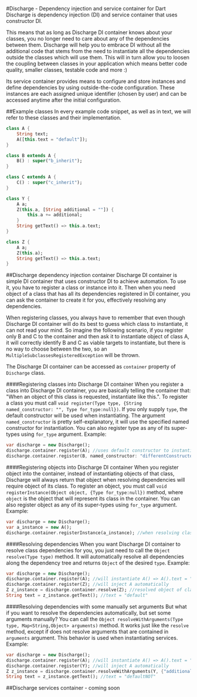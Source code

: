 #Discharge - Dependency injection and service container for Dart
Discharge is dependency injection (DI) and service container that uses constructor DI. 

This means that as long as Discharge DI container knows about your classes, you no longer need to care about any of the dependencies between them. Discharge will help you to embrace DI without all the additional code that stems from the need to instantiate all the dependencies outside the classes which will use them. This will in turn allow you to loosen the coupling between classes in your application which means better code quality, smaller classes, testable code and more :) 

Its service container provides means to configure and store instances and define dependencies by using outside-the-code configuration. These instances are each assigned unique identifier (chosen by user) and can be accessed anytime after the initial configuration.

##Example classes
In every example code snippet, as well as in text, we will refer to these classes and their implementation.
````dart
class A {
    String text;
    A([this.text = "default"]);
}

class B extends A {
    B() : super("b_inherit");
}

class C extends A {
    C() : super("c_inherit");
}

class Y {
    A a;
    Z(this.a, [String additional = ""]) {
        this.a += additional;
    }
    String getText() => this.a.text;
}

class Z {
    A a;
    Z(this.a);
    String getText() => this.a.text;
}
````

##Discharge dependency injection container
Discharge DI container is simple DI container that uses constructor DI to achieve automation. To use it, you have to register a class or instance into it. Then when you need object of a class that has all its dependencies registered in DI container, you can ask the container to create it for you, effectively resolving any dependencies.

When registering classes, you always have to remember that even though Discharge DI container will do its best to guess which class to instantiate, it can not read your mind. So imagine the following scenario, if you register only B and C to the container and then ask it to instantiate object of class A, it will correctly identify B and C as viable targets to instantiate, but there is no way to choose between the two, so an `MultipleSubclassesRegisteredException` will be thrown.

The Discharge DI container can be accessed as `container` property of `Discharge` class.

####Registering classes into Discharge DI container
When you register a class into Discharge DI container, you are basically telling the container that: "When an object of this class is requested, instantiate like this.". To register a class you must call `void register(Type type, {String named_constructor: "", Type for_type:null})`. If you only supply `type`, the default constructor will be used when instantiating. The argument `named_constructor` is pretty self-explanatory, it will use the specified named constructor for instantiation. You can also register type as any of its super-types using `for_type` argument. 
Example:
````dart
var discharge = new Discharge();
discharge.container.register(A); //uses default constructor to instantiate object of class A
discharge.container.register(B, named_constructor: "differentConstructor") //uses named constructor B.different constructor to instantiate object of class B
````

####Registering objects into Discharge DI container
When you register object into the container, instead of instantiating objects of that class, Discharge will always return that object when resolving dependencies will require object of its class. To register an object, you must call `void registerInstance(Object object, {Type for_type:null})` method, where `object` is the object that will represent its class in the container. You can also register object as any of its super-types using `for_type` argument. 
Example:
````dart
var discharge = new Discharge();
var a_instance = new A();
discharge.container.registerInstance(a_instance); //when resolving class A, a_instance will be returned
````

####Resolving dependencies
When you want Discharge DI container to resolve class dependencies for you, you just need to call the `Object resolve(Type type)` method. It will automatically resolve all dependencies along the dependency tree and returns `Object` of the desired `type`.
Example:
````dart
var discharge = new Discharge();
discharge.container.register(A); //will instantiate A() => A().text = "default"
discharge.container.register(Z); //will inject A automatically
Z z_instance = discharge.container.resolve(Z); //resolved object of class Z
String text = z_instance.getText(); //text = "default"
````

####Resolving dependencies with some manually set arguments
But what if you want to resolve the dependencies automatically, but set some arguments manually? You can call the `Object resolveWithArguments(Type type, Map<String,Object> arguments)` method. It works just like the `resolve` method, except if does not resolve arguments that are contained in `arguments` argument. This behavior is used when instantiating services.
Example:
````dart
var discharge = new Discharge();
discharge.container.register(A); //will instantiate A() => A().text = "default"
discharge.container.register(Y); //will inject A automatically
Z z_instance = discharge.container.resolveWithArguments(Y, {"additional": "NOT"});
String text = z_instance.getText(); //text = "defaultNOT"
````

##Discharge services container - coming soon